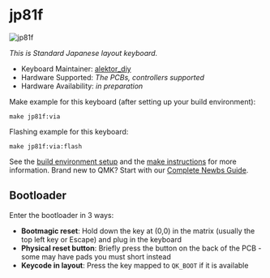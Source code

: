 # jp81f

![jp81f](https://i.imgur.com/2nig7JA.jpeg)

*This is Standard Japanese layout keyboard.*

* Keyboard Maintainer: [alektor_diy](https://github.com/sasami.mc41@gmail.com)
* Hardware Supported: *The PCBs, controllers supported*
* Hardware Availability: *in preparation*

Make example for this keyboard (after setting up your build environment):

    make jp81f:via

Flashing example for this keyboard:

    make jp81f:via:flash

See the [build environment setup](https://docs.qmk.fm/#/getting_started_build_tools) and the [make instructions](https://docs.qmk.fm/#/getting_started_make_guide) for more information. Brand new to QMK? Start with our [Complete Newbs Guide](https://docs.qmk.fm/#/newbs).

## Bootloader

Enter the bootloader in 3 ways:

* **Bootmagic reset**: Hold down the key at (0,0) in the matrix (usually the top left key or Escape) and plug in the keyboard
* **Physical reset button**: Briefly press the button on the back of the PCB - some may have pads you must short instead
* **Keycode in layout**: Press the key mapped to `QK_BOOT` if it is available
